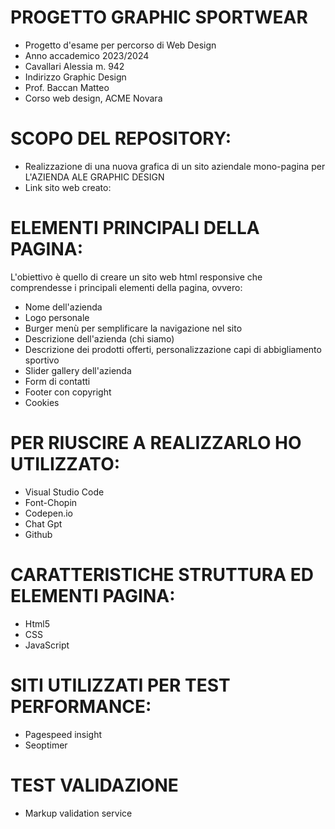 # PROGETTO GRAPHIC SPORTWEAR
* Progetto d'esame per percorso di Web Design
* Anno accademico 2023/2024
* Cavallari Alessia m. 942
* Indirizzo Graphic Design
* Prof. Baccan Matteo
* Corso web design, ACME Novara

 # SCOPO DEL REPOSITORY:
* Realizzazione di una nuova grafica di un sito aziendale mono-pagina per L'AZIENDA ALE GRAPHIC DESIGN
* Link sito web creato:

 # ELEMENTI PRINCIPALI DELLA PAGINA:
L'obiettivo è quello di creare un sito web html responsive che comprendesse i principali elementi della pagina, ovvero:

* Nome dell'azienda
* Logo personale
* Burger menù per semplificare la navigazione nel sito
* Descrizione dell'azienda (chi siamo)
* Descrizione dei prodotti offerti, personalizzazione capi di abbigliamento sportivo
* Slider gallery dell'azienda
* Form di contatti
* Footer con copyright
* Cookies

# PER RIUSCIRE A REALIZZARLO HO UTILIZZATO:
* Visual Studio Code
* Font-Chopin
* Codepen.io
* Chat Gpt
* Github


# CARATTERISTICHE STRUTTURA ED ELEMENTI PAGINA:
* Html5
* CSS
* JavaScript

# SITI UTILIZZATI PER TEST PERFORMANCE:
* Pagespeed insight
* Seoptimer

# TEST VALIDAZIONE
* Markup validation service
